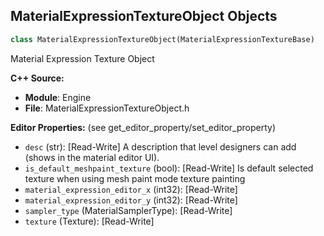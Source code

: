## MaterialExpressionTextureObject Objects

```python
class MaterialExpressionTextureObject(MaterialExpressionTextureBase)
```

Material Expression Texture Object

**C++ Source:**

- **Module**: Engine
- **File**: MaterialExpressionTextureObject.h

**Editor Properties:** (see get_editor_property/set_editor_property)

- ``desc`` (str):  [Read-Write] A description that level designers can add (shows in the material editor UI).
- ``is_default_meshpaint_texture`` (bool):  [Read-Write] Is default selected texture when using mesh paint mode texture painting
- ``material_expression_editor_x`` (int32):  [Read-Write]
- ``material_expression_editor_y`` (int32):  [Read-Write]
- ``sampler_type`` (MaterialSamplerType):  [Read-Write]
- ``texture`` (Texture):  [Read-Write]

<a id="unreal.MaterialExpressionTextureObjectFromCollection"></a>